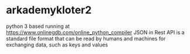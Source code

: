 # arkademykloter2

python 3 based
running at https://www.onlinegdb.com/online_python_compiler
JSON in Rest API is a standard file format that can be read by humans and machines for exchanging data, such as keys and values
